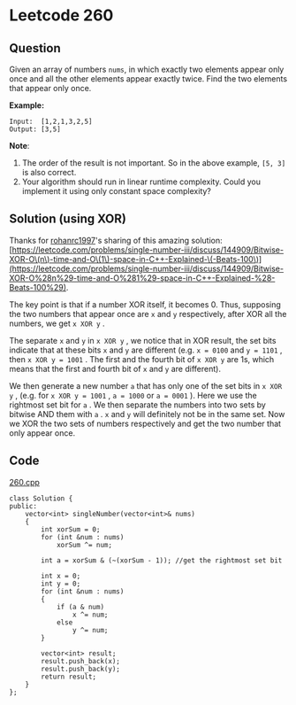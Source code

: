 # Leetcode 260

## Question

Given an array of numbers `nums`, in which exactly two elements appear only once and all the other elements appear exactly twice. Find the two elements that appear only once.

**Example:**

```text
Input:  [1,2,1,3,2,5]
Output: [3,5]
```

**Note**:

1. The order of the result is not important. So in the above example, `[5, 3]` is also correct.
2. Your algorithm should run in linear runtime complexity. Could you implement it using only constant space complexity?



## Solution \(using XOR\)

Thanks for [rohanrc1997](https://leetcode.com/rohanrc1997/)'s sharing of this amazing solution: [https://leetcode.com/problems/single-number-iii/discuss/144909/Bitwise-XOR-O\(n\)-time-and-O\(1\)-space-in-C++-Explained-\(-Beats-100\)](https://leetcode.com/problems/single-number-iii/discuss/144909/Bitwise-XOR-O%28n%29-time-and-O%281%29-space-in-C++-Explained-%28-Beats-100%29).

The key point is that if a number XOR itself, it becomes 0. Thus, supposing the two numbers that appear once are `x` and `y` respectively, after XOR all the numbers, we get `x XOR y` . 

The separate `x` and `y` in `x XOR y` , we notice that in XOR result, the set bits indicate that at these bits `x` and `y` are different \(e.g. `x = 0100` and `y = 1101` , then `x XOR y = 1001` . The first and the fourth bit of `x XOR y` are 1s, which means that the first and fourth bit of `x` and `y` are different\).

We then generate a new number `a` that has only one of the set bits in `x XOR y` , \(e.g. for `x XOR y = 1001` , `a = 1000` or `a = 0001` \). Here we use the rightmost set bit for `a` . We then separate the numbers into two sets by bitwise AND them with `a` . `x` and `y` will definitely not be in the same set. Now we XOR the two sets of numbers respectively and get the two number that only appear once.



## Code

[260.cpp](https://github.com/Peterbotliang/leetcodeNotes/blob/master/260.cpp)

```text
class Solution {
public:
    vector<int> singleNumber(vector<int>& nums) 
    {
        int xorSum = 0;
        for (int &num : nums)
            xorSum ^= num;
        
        int a = xorSum & (~(xorSum - 1)); //get the rightmost set bit
        
        int x = 0;
        int y = 0;
        for (int &num : nums)
        {
            if (a & num)
                x ^= num;
            else
                y ^= num;
        }
        
        vector<int> result;
        result.push_back(x);
        result.push_back(y);
        return result;
    }
};
```

